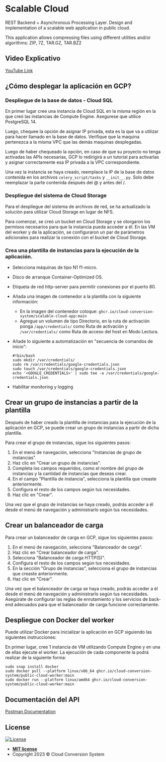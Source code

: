 # Scalable Cloud

REST Backend + Asynchronous Processing Layer. Design and implementation of a scalable web application in public cloud.

This application allows compressing files using different utilities and/or algorithms: ZIP, 7Z, TAR.GZ, TAR.BZ2

## Video Explicativo

[YouTube Link](https://youtu.be/pdL6Ce-l6FU)

## ¿Cómo desplegar la aplicación en GCP?

### Despliegue de la base de datos - Cloud SQL

En primer lugar cree una instancia de Cloud SQL en la misma región en la que creó las instancias de Compute Engine. Asegurese que utilice PostgreSQL 14.

Luego, chequee la opción de asignar IP privada, esta es la que va a utilizar para hacer llamado en la base de datos.
Verifique que la maquina pertenezca a la misma VPC que las demás maquinas desplegadas.

Luego de haber chequeado la opción, en caso de que su proyecto no tenga activadas las APIs necesarias, GCP lo redirigirá a un tutorial para activarlas y asignar correctamente esa IP privada a la VPC correspondiente.

Una vez la instancia se haya creado, reemplace la IP de la base de datos contenida en los archivos ```celery_script/tasks``` y ```__init__.py```. Solo debe reemplazar la parte contenida después del @ y antes del /.

### Despliegue del sistema de Cloud Storage

Para el despliegue del sistema de archivos de red, se ha actualizado la solución para utilizar Cloud Storage en lugar de NFS.

Para comenzar, se creó un bucket en Cloud Storage y se otorgaron los permisos necesarios para que la instancia pueda acceder a él. En las VM del worker y de la aplicación, se configuraron un par de parámetros adicionales para realizar la conexión con el bucket de Cloud Storage.

### Crea una plantilla de instancias para la ejecución de la aplicación.

- Selecciona máquinas de tipo N1 f1-micro.
- Disco de arranque Container-Optimized OS.
- Etiqueta de red http-server para permitir conexiones por el puerto 80.
- Añada una imagen de contenedor a la plantilla con la siguiente información:
    - En la imagen del contenedor coloque: `ghcr.io/cloud-conversion-system/scalable-cloud-app:main`
    - Agregue un volumen de tipo Directorio, en la ruta de activación ponga ```/app/credentials/``` como Ruta de activación y ```/var/credentials/``` como Ruta de acceso del host en Modo Lectura.
- Añade lo siguiente a automatización en "secuencia de comandos de inicio":

    ```
    #!bin/bash
    sudo mkdir /var/credentials/
    sudo rm /var/credentials/google-credentials.json
    sudo touch /var/credentials/google-credentials.json
    echo '<GOOGLE_CREDENTIALS>' | sudo tee -a /var/credentials/google-credentials.json
    ```

- Habilitar monitoring y logging

## Crear un grupo de instancias a partir de la plantilla

Después de haber creado la plantilla de instancias para la ejecución de la aplicación en GCP, se puede crear un grupo de instancias a partir de dicha plantilla.

Para crear el grupo de instancias, sigue los siguientes pasos:

1. En el menú de navegación, selecciona "Instancias de grupo de instancias".
2. Haz clic en "Crear un grupo de instancias".
3. Completa los campos requeridos, como el nombre del grupo de instancias y la cantidad de instancias que deseas crear.
4. En el campo "Plantilla de instancia", selecciona la plantilla que creaste anteriormente.
5. Configura el resto de los campos según tus necesidades.
6. Haz clic en "Crear".

Una vez que el grupo de instancias se haya creado, podrás acceder a él desde el menú de navegación y administrarlo según tus necesidades.

## Crear un balanceador de carga

Para crear un balanceador de carga en GCP, sigue los siguientes pasos:

1. En el menú de navegación, selecciona "Balanceador de carga".
2. Haz clic en "Crear balanceador de carga".
3. Selecciona "Balanceador de carga HTTP(S)".
4. Configura el resto de los campos según tus necesidades.
5. En la sección "Grupo de instancias", selecciona el grupo de instancias que creaste anteriormente.
6. Haz clic en "Crear".

Una vez que el balanceador de carga se haya creado, podrás acceder a él desde el menú de navegación y administrarlo según tus necesidades. Asegúrate de configurar las reglas de enrutamiento y los servicios de back-end adecuados para que el balanceador de carga funcione correctamente.

## Despliegue con Docker del worker
Puede utilizar Docker para inicializar la aplicación en GCP siguiendo las siguientes instrucciones:

En primer lugar, cree 1 instancia de VM utilizando Compute Engine y en una de ellas ejecute el worker. La ejecución de cada componente la podrá realizar de la siguiente forma:

```
sudo snap install docker
sudo docker pull --platform linux/x86_64 ghcr.io/cloud-conversion-system/public-cloud-worker:main
sudo docker run --platform linux/amd64 ghcr.io/cloud-conversion-system/public-cloud-worker:main
```

## Documentación del API

[Postman Documentation](https://documenter.getpostman.com/view/11708390/2s93Y5NeWB)

## License

[![License](http://img.shields.io/:license-mit-blue.svg?style=flat-square)](http://badges.mit-license.org)

- **[MIT license](LICENSE)**
- Copyright 2023 © Cloud Conversion System
